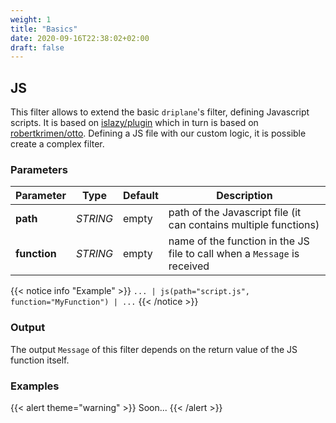 ```yaml
---
weight: 1
title: "Basics"
date: 2020-09-16T22:38:02+02:00
draft: false
---
```


## JS

This filter allows to extend the basic `driplane`'s filter, defining Javascript scripts. It is based on [islazy/plugin](https://github.com/evilsocket/islazy) which in turn is based on [robertkrimen/otto](https://github.com/robertkrimen/otto).
Defining a JS file with our custom logic, it is possible create a complex filter.

### Parameters

 | Parameter | Type | Default | Description 
 | --- | --- | --- | --- |
 | **path** | _STRING_ | empty | path of the Javascript file (it can contains multiple functions) |
 | **function** | _STRING_ | empty | name of the function in the JS file to call when a `Message` is received |

{{< notice info "Example" >}} 
`... | js(path="script.js", function="MyFunction") | ...`
{{< /notice >}}

### Output

The output `Message` of this filter depends on the return value of the JS function itself. 

### Examples

{{< alert theme="warning" >}}
Soon...
{{< /alert >}}
